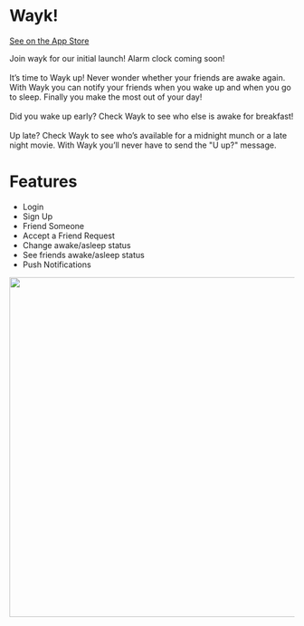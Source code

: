 <!DOCTYPE HTML>
<html>
<h1>Wayk!</h1>
            <p><a href="https://itunes.apple.com/us/app/wayk/id1335200487?mt=8">See on the App Store</a></p>
<p>Join wayk for our initial launch! Alarm clock coming soon!
            </br></br>
            It&#8217;s time to Wayk up! Never wonder whether your friends are awake again. With Wayk you can notify your friends when you wake up and when you go to sleep. Finally you make the most out of your day!
            </br></br>
            Did you wake up early? Check Wayk to see who else is awake for breakfast!
            </br></br>
            Up late? Check Wayk to see who&#8217;s available for a midnight munch or a late night movie. With Wayk you’ll never have to send the &quot;U up?&quot; message.</p>
<h1>Features</h1>
<ul>
            <li>Login</li>
            <li>Sign Up</li>
            <li>Friend Someone</li>
            <li>Accept a Friend Request</li>
            <li>Change awake/asleep status</li>
            <li>See friends awake/asleep status</li>
            <li>Push Notifications</li>
</ul>
<img src="http://caseycorvino.co/images/wayk.html" height="600px"/>
</html>
